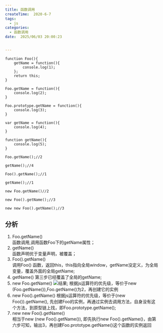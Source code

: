 ```yaml
---
title: 函数调用
createTime:  2020-6-7
tags:
  - js
categories:
  - 函数调用
date:  2025/06/03 20:00:23


---
```


```
function Foo(){
    getName = function(){
        console.log(1);
    };
    return this;
} 

Foo.getName = function(){
    console.log(2);
}

Foo.prototype.getName = function(){
    console.log(3);
}

var getName = function(){
    console.log(4);
}

function getName(){
    console.log(5);
}

Foo.getName();//2

getName();//4

Foo().getName();//1

getName();//1

new Foo.getName()//2

new Foo().getName();//3

new new Foo().getName();//3

```

## 分析
1. Foo.getName()   
函数调用,调用函数Foo下的getName属性；
2. getName()  
函数声明优于变量声明，被覆盖；
3. Foo().getName()  
调用Foo() 函数，返回this，this指向全局window，getName没定义，为全局变量，覆盖外面的全局getName;  
4. getName()
第三步已经覆盖了全局的getName;
5. new Foo.getName()
![结果](/img/2020/operate.jpg);
根据js运算符的优先级，等价于new (Foo.getName()),Foo.getName()为2，再创建它的实例
6. new Foo().getName()
根据js运算符的优先级，等价于(new Foo()).getName(), 先创建Foo的实例，再通过实例去调用方法，自身没有这个方法，到原型链上找，即Foo.prototype.getName();
7. new new Foo().getName()  
相当于new (new Foo().getName()), 即先执行new Foo().getName()，由第六步可知，输出3，再创建Foo.prototype.getName()这个函数的实例返回